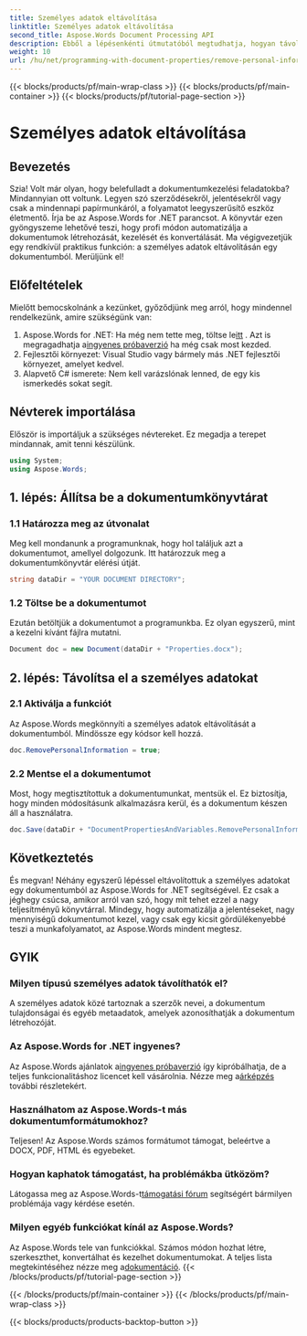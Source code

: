```yaml
---
title: Személyes adatok eltávolítása
linktitle: Személyes adatok eltávolítása
second_title: Aspose.Words Document Processing API
description: Ebből a lépésenkénti útmutatóból megtudhatja, hogyan távolíthat el személyes adatokat a dokumentumokból az Aspose.Words for .NET használatával. A dokumentumkezelés egyszerűsítése.
weight: 10
url: /hu/net/programming-with-document-properties/remove-personal-information/
---
```


{{< blocks/products/pf/main-wrap-class >}}
{{< blocks/products/pf/main-container >}}
{{< blocks/products/pf/tutorial-page-section >}}

# Személyes adatok eltávolítása

## Bevezetés

Szia! Volt már olyan, hogy belefulladt a dokumentumkezelési feladatokba? Mindannyian ott voltunk. Legyen szó szerződésekről, jelentésekről vagy csak a mindennapi papírmunkáról, a folyamatot leegyszerűsítő eszköz életmentő. Írja be az Aspose.Words for .NET parancsot. A könyvtár ezen gyöngyszeme lehetővé teszi, hogy profi módon automatizálja a dokumentumok létrehozását, kezelését és konvertálását. Ma végigvezetjük egy rendkívül praktikus funkción: a személyes adatok eltávolításán egy dokumentumból. Merüljünk el!

## Előfeltételek

Mielőtt bemocskolnánk a kezünket, győződjünk meg arról, hogy mindennel rendelkezünk, amire szükségünk van:

1.  Aspose.Words for .NET: Ha még nem tette meg, töltse le[itt](https://releases.aspose.com/words/net/) . Azt is megragadhatja a[ingyenes próbaverzió](https://releases.aspose.com/) ha még csak most kezded.
2. Fejlesztői környezet: Visual Studio vagy bármely más .NET fejlesztői környezet, amelyet kedvel.
3. Alapvető C# ismerete: Nem kell varázslónak lenned, de egy kis ismerkedés sokat segít.

## Névterek importálása

Először is importáljuk a szükséges névtereket. Ez megadja a terepet mindannak, amit tenni készülünk.

```csharp
using System;
using Aspose.Words;
```

## 1. lépés: Állítsa be a dokumentumkönyvtárat

### 1.1 Határozza meg az útvonalat

Meg kell mondanunk a programunknak, hogy hol találjuk azt a dokumentumot, amellyel dolgozunk. Itt határozzuk meg a dokumentumkönyvtár elérési útját.

```csharp
string dataDir = "YOUR DOCUMENT DIRECTORY";
```

### 1.2 Töltse be a dokumentumot

Ezután betöltjük a dokumentumot a programunkba. Ez olyan egyszerű, mint a kezelni kívánt fájlra mutatni.

```csharp
Document doc = new Document(dataDir + "Properties.docx");
```

## 2. lépés: Távolítsa el a személyes adatokat

### 2.1 Aktiválja a funkciót

Az Aspose.Words megkönnyíti a személyes adatok eltávolítását a dokumentumból. Mindössze egy kódsor kell hozzá.

```csharp
doc.RemovePersonalInformation = true;
```

### 2.2 Mentse el a dokumentumot

Most, hogy megtisztítottuk a dokumentumunkat, mentsük el. Ez biztosítja, hogy minden módosításunk alkalmazásra kerül, és a dokumentum készen áll a használatra.

```csharp
doc.Save(dataDir + "DocumentPropertiesAndVariables.RemovePersonalInformation.docx");
```

## Következtetés

És megvan! Néhány egyszerű lépéssel eltávolítottuk a személyes adatokat egy dokumentumból az Aspose.Words for .NET segítségével. Ez csak a jéghegy csúcsa, amikor arról van szó, hogy mit tehet ezzel a nagy teljesítményű könyvtárral. Mindegy, hogy automatizálja a jelentéseket, nagy mennyiségű dokumentumot kezel, vagy csak egy kicsit gördülékenyebbé teszi a munkafolyamatot, az Aspose.Words mindent megtesz.

## GYIK

### Milyen típusú személyes adatok távolíthatók el?

A személyes adatok közé tartoznak a szerzők nevei, a dokumentum tulajdonságai és egyéb metaadatok, amelyek azonosíthatják a dokumentum létrehozóját.

### Az Aspose.Words for .NET ingyenes?

 Az Aspose.Words ajánlatok a[ingyenes próbaverzió](https://releases.aspose.com/) így kipróbálhatja, de a teljes funkcionalitáshoz licencet kell vásárolnia. Nézze meg a[árképzés](https://purchase.aspose.com/buy) további részletekért.

### Használhatom az Aspose.Words-t más dokumentumformátumokhoz?

Teljesen! Az Aspose.Words számos formátumot támogat, beleértve a DOCX, PDF, HTML és egyebeket. 

### Hogyan kaphatok támogatást, ha problémákba ütközöm?

 Látogassa meg az Aspose.Words-t[támogatási fórum](https://forum.aspose.com/c/words/8) segítségért bármilyen problémája vagy kérdése esetén.

### Milyen egyéb funkciókat kínál az Aspose.Words?

Az Aspose.Words tele van funkciókkal. Számos módon hozhat létre, szerkeszthet, konvertálhat és kezelhet dokumentumokat. A teljes lista megtekintéséhez nézze meg a[dokumentáció](https://reference.aspose.com/words/net/).
{{< /blocks/products/pf/tutorial-page-section >}}

{{< /blocks/products/pf/main-container >}}
{{< /blocks/products/pf/main-wrap-class >}}

{{< blocks/products/products-backtop-button >}}
